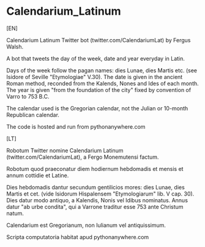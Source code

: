 # Calendarium_Latinum

[EN]

Calendarium Latinum Twitter bot (twitter.com/CalendariumLat) by Fergus Walsh.

A bot that tweets the day of the week, date and year everyday in Latin.

Days of the week follow the pagan names: dies Lunae, dies Martis etc. (see Isidore of Seville "Etymologiae" V.30). The date is given in the ancient Roman method, reconded from the Kalends, Nones and Ides of each month. The year is given "from the foundation of the city" fixed by convention of Varro to 753 B.C.

The calendar used is the Gregorian calendar, not the Julian or 10-month Republican calendar.

The code is hosted and run from pythonanywhere.com

[LT]

Robotum Twitter nomine Calendarium Latinum (twitter.com/CalendariumLat), a Fergo Monemutensi factum.

Robotum quod praeconatur diem hodiernum hebdomadis et mensis et annum cottidie et Latine.

Dies hebdomadis dantur secundum gentilicios mores: dies Lunae, dies Martis et cet. (vide Isidorum Hispalensem "Etymologiarum" lib. V cap. 30). Dies datur modo antiquo, a Kalendis, Nonis vel Idibus nominatus. Annus datur "ab urbe condita", qui a Varrone traditur esse 753 ante Christum natum.

Calendarium est Gregorianum, non Iulianum vel antiquissimum.

Scripta computatoria habitat apud pythonanywhere.com
